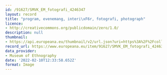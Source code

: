 ```yaml
---
id: /91627/SMVK_EM_fotografi_4246347
layout: record
title: "program, evenemang, interi\xF6r, fotografi, photograph"
licence:
- http://creativecommons.org/publicdomain/zero/1.0/
description: null
thumbnail:
- https://api.europeana.eu/thumbnail/v2/url.json?uri=https%3A%2F%2Fcollections.smvk.se%2Fcarlotta-em%2Fweb%2Fimage%2Fzoom%2F4246350%2F1120.0193.jpg&type=IMAGE
record_url: https://www.europeana.eu/item/91627/SMVK_EM_fotografi_4246347?utm_source=api&utm_medium=api&utm_campaign=rvKVUnBrg
data_provider:
- Museum of Ethnography
date: '2022-02-10T12:33:58.652Z'
format: Image
---
```


